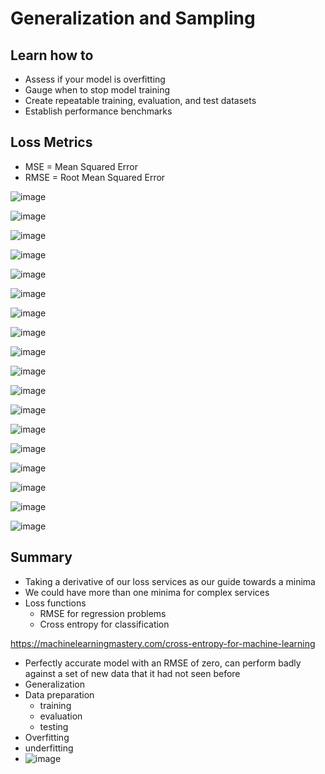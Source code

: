 # Generalization and Sampling

## Learn how to

- Assess if your model is overfitting
- Gauge when to stop model training
- Create repeatable training, evaluation, and test datasets
- Establish performance benchmarks

## Loss Metrics

- MSE = Mean Squared Error
- RMSE = Root Mean Squared Error

![image](../../media/Generalization-and-Sampling-image1.jpg)

![image](../../media/Generalization-and-Sampling-image2.jpg)

![image](../../media/Generalization-and-Sampling-image3.jpg)

![image](../../media/Generalization-and-Sampling-image4.jpg)

![image](../../media/Generalization-and-Sampling-image5.jpg)

![image](../../media/Generalization-and-Sampling-image6.jpg)

![image](../../media/Generalization-and-Sampling-image7.jpg)

![image](../../media/Generalization-and-Sampling-image8.jpg)

![image](../../media/Generalization-and-Sampling-image9.jpg)

![image](../../media/Generalization-and-Sampling-image10.jpg)

![image](../../media/Generalization-and-Sampling-image11.jpg)

![image](../../media/Generalization-and-Sampling-image12.jpg)

![image](../../media/Generalization-and-Sampling-image13.jpg)

![image](../../media/Generalization-and-Sampling-image14.jpg)

![image](../../media/Generalization-and-Sampling-image15.jpg)

![image](../../media/Generalization-and-Sampling-image16.jpg)

![image](../../media/Generalization-and-Sampling-image17.jpg)

![image](../../media/Generalization-and-Sampling-image18.jpg)

## Summary

- Taking a derivative of our loss services as our guide towards a minima
- We could have more than one minima for complex services
- Loss functions
    - RMSE for regression problems
    - Cross entropy for classification

https://machinelearningmastery.com/cross-entropy-for-machine-learning

- Perfectly accurate model with an RMSE of zero, can perform badly against a set of new data that it had not seen before
- Generalization
- Data preparation
    - training
    - evaluation
    - testing
- Overfitting
- underfitting
- ![image](../../media/Generalization-and-Sampling-image19.jpg)
